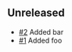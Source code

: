 <!-- changelog-linker -->

## Unreleased

- [#2] Added bar
- [#1] Added foo

[#1]: https://github.com/samsonasik/symplify/pull/1
[#2]: https://github.com/samsonasik/symplify/pull/2

